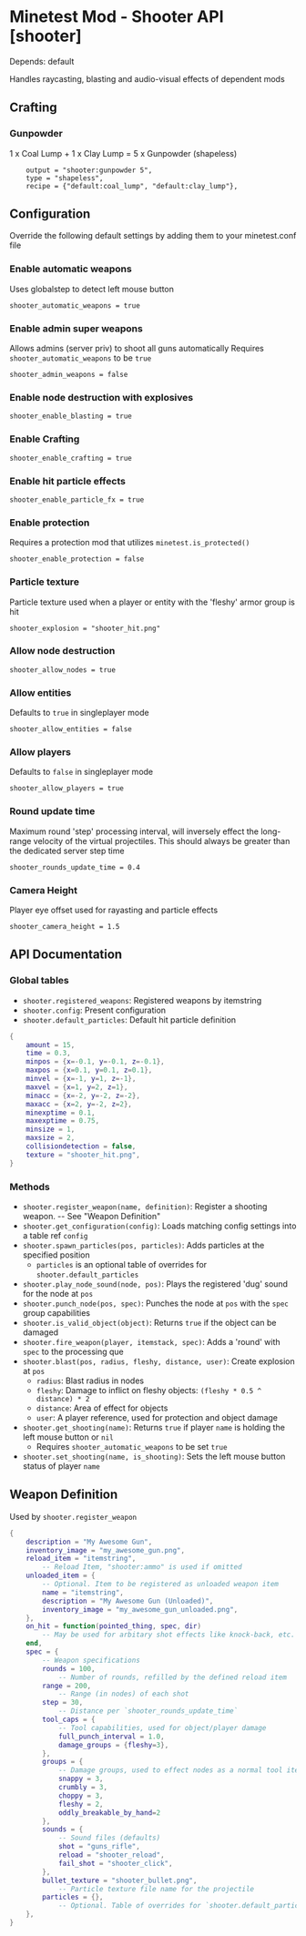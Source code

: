 Minetest Mod - Shooter API [shooter]
====================================

Depends: default

Handles raycasting, blasting and audio-visual effects of dependent mods

Crafting
--------

### Gunpowder

1 x Coal Lump + 1 x Clay Lump = 5 x Gunpowder (shapeless)
```
	output = "shooter:gunpowder 5",
	type = "shapeless",
	recipe = {"default:coal_lump", "default:clay_lump"},
```
Configuration
-------------

Override the following default settings by adding them to your minetest.conf file

### Enable automatic weapons

Uses globalstep to detect left mouse button

`shooter_automatic_weapons = true`

### Enable admin super weapons

Allows admins (server priv) to shoot all guns automatically
Requires `shooter_automatic_weapons` to be `true`

`shooter_admin_weapons = false`

### Enable node destruction with explosives

`shooter_enable_blasting = true`

### Enable Crafting

`shooter_enable_crafting = true`

### Enable hit particle effects

`shooter_enable_particle_fx = true`

### Enable protection

Requires a protection mod that utilizes `minetest.is_protected()`

`shooter_enable_protection = false`

### Particle texture

Particle texture used when a player or entity with the 'fleshy' armor group is hit

`shooter_explosion = "shooter_hit.png"`

### Allow node destruction

`shooter_allow_nodes = true`

### Allow entities

Defaults to `true` in singleplayer mode

`shooter_allow_entities = false`

### Allow players

Defaults to `false` in singleplayer mode

`shooter_allow_players = true`

### Round update time

Maximum round 'step' processing interval, will inversely effect the long-range velocity of the virtual projectiles. This should always be greater than the dedicated server step time

`shooter_rounds_update_time = 0.4`

### Camera Height

Player eye offset used for rayasting and particle effects

`shooter_camera_height = 1.5`

API Documentation
-----------------

### Global tables

* `shooter.registered_weapons`: Registered weapons by itemstring
* `shooter.config`: Present configuration
* `shooter.default_particles`: Default hit particle definition
```Lua
{
	amount = 15,
	time = 0.3,
	minpos = {x=-0.1, y=-0.1, z=-0.1},
	maxpos = {x=0.1, y=0.1, z=0.1},
	minvel = {x=-1, y=1, z=-1},
	maxvel = {x=1, y=2, z=1},
	minacc = {x=-2, y=-2, z=-2},
	maxacc = {x=2, y=-2, z=2},
	minexptime = 0.1,
	maxexptime = 0.75,
	minsize = 1,
	maxsize = 2,
	collisiondetection = false,
	texture = "shooter_hit.png",
}
```
### Methods

* `shooter.register_weapon(name, definition)`: Register a shooting weapon. -- See "Weapon Definition"
* `shooter.get_configuration(config)`: Loads matching config settings into a table ref `config`
* `shooter.spawn_particles(pos, particles)`: Adds particles at the specified position
	* `particles` is an optional table of overrides for `shooter.default_particles`
* `shooter.play_node_sound(node, pos)`: Plays the registered 'dug' sound for the node at `pos`
* `shooter.punch_node(pos, spec)`: Punches the node at `pos` with the `spec` group capabilities
* `shooter.is_valid_object(object)`: Returns `true` if the object can be damaged
* `shooter.fire_weapon(player, itemstack, spec)`: Adds a 'round' with `spec` to the processing que
* `shooter.blast(pos, radius, fleshy, distance, user)`: Create explosion at `pos`
	* `radius`: Blast radius in nodes
	* `fleshy`: Damage to inflict on fleshy objects: `(fleshy * 0.5 ^ distance) * 2`
	* `distance`: Area of effect for objects
	* `user`: A player reference, used for protection and object damage
* `shooter.get_shooting(name)`: Returns `true` if player `name` is holding the left mouse button or `nil`
	* Requires `shooter_automatic_weapons` to be set `true`
* `shooter.set_shooting(name, is_shooting)`: Sets the left mouse button status of player `name`

Weapon Definition
-----------------

Used by `shooter.register_weapon`

```Lua
{
	description = "My Awesome Gun",
	inventory_image = "my_awesome_gun.png",
	reload_item = "itemstring",
		-- Reload Item, "shooter:ammo" is used if omitted
	unloaded_item = {
		-- Optional. Item to be registered as unloaded weapon item
		name = "itemstring",
		description = "My Awesome Gun (Unloaded)",
		inventory_image = "my_awesome_gun_unloaded.png",
	},
	on_hit = function(pointed_thing, spec, dir)
		-- May be used for arbitary shot effects like knock-back, etc.
	end,
	spec = {
		-- Weapon specifications
		rounds = 100,
			-- Number of rounds, refilled by the defined reload item
		range = 200,
			-- Range (in nodes) of each shot
		step = 30,
			-- Distance per `shooter_rounds_update_time`
		tool_caps = {
			-- Tool capabilities, used for object/player damage
			full_punch_interval = 1.0,
			damage_groups = {fleshy=3},
		},
		groups = {
			-- Damage groups, used to effect nodes as a normal tool item would
			snappy = 3,
			crumbly = 3,
			choppy = 3,
			fleshy = 2,
			oddly_breakable_by_hand=2
		},
		sounds = {
			-- Sound files (defaults)
			shot = "guns_rifle",
			reload = "shooter_reload",
			fail_shot = "shooter_click",
		},
		bullet_texture = "shooter_bullet.png",
			-- Particle texture file name for the projectile
		particles = {},
			-- Optional. Table of overrides for `shooter.default_particles`
	},
}
```

